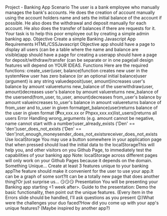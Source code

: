 Project - Banking App
Scenario
The user is a bank employee who manually manages the bank's accounts. He does the creation of account manually using the account holders name and sets the initial balance of the account if possible. He also does the withdrawal and deposit manually for each account. He also does the transfer of balances if there are requests for it. Your task is to help this poor employee out by creating a simple admin banking app.
Objective
Create a simple Banking Javascript App
Requirements
HTML/CSSJavascript
Objective
app should have a page to display all users (can be a table where the name and balance are visible)app should have a page for creating a userapp should have a page for deposit/withdraw/transfer (can be separate or in one page)all design features will depend on YOUR IDEAS.
Functions
Here are the required functions:
create_user(user, balance)function creates new user in the systemNew user has zero balance (or an optional initial balance)user (argument) is any string valuedeposit(user, amount)increases user's balance by amount valuereturns new_balance of the userwithdraw(user, amount)decreases user's balance by amount valuereturns new_balance of the usersend(from_user, to_user, amount)decreases from_user's balance by amount valueincreases to_user's balance in amount valuereturns balance of from_user and to_user in given formatget_balance(user)returns balance of the user in given format (₱xx,xxx.xx or Phpxx,xxx.xx)list_users()returns all users
Error Handling
wrong_arguments (e.g. amount cannot be negative, name cannot start with a number)user_already_exists ('Den' == 'den')user_does_not_exists ('Den' == 'den')not_enough_moneysender_does_not_existsreceiver_does_not_exists
Use localStorage
You may use a button somewhere in your application page that when pressed should load the initial data to the localStorageThis will help you, and other visitors on you Github Page, to immediately test the capabilities of your banking app
Note: localStorage across different pages will only work on your Github Pages because it depends on the domain.
Something Unique...
Create at least 3 features unique to your banking appThe feature should make it convenient for the user to use your app.It can be a graph of some sort?It can be a totally new page that does another thing?Or just surprise us... 😏😏😏
Presentation
You will be presenting your Banking app starting <1 week after>.
Guide to the presentation:
Demo the basic functionality, then point out the unique features. (Every item in the Errors slide should be handled, I'll ask questions as you present 😉)What were the challenges your duo faced?How did you come up with your app's unique features? (Maybe inspired by another app?)